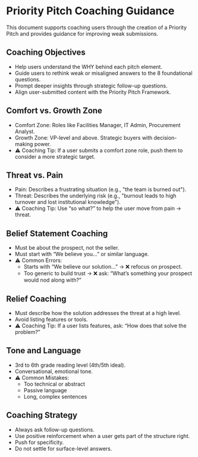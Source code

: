 # Priority Pitch Coaching Guidance

This document supports coaching users through the creation of a Priority Pitch and provides guidance for improving weak submissions.

## Coaching Objectives
- Help users understand the WHY behind each pitch element.
- Guide users to rethink weak or misaligned answers to the 8 foundational questions.
- Prompt deeper insights through strategic follow-up questions.
- Align user-submitted content with the Priority Pitch Framework.

## Comfort vs. Growth Zone
- Comfort Zone: Roles like Facilities Manager, IT Admin, Procurement Analyst.
- Growth Zone: VP-level and above. Strategic buyers with decision-making power.
- ⚠️ Coaching Tip: If a user submits a comfort zone role, push them to consider a more strategic target.

## Threat vs. Pain
- Pain: Describes a frustrating situation (e.g., "the team is burned out").
- Threat: Describes the underlying risk (e.g., "burnout leads to high turnover and lost institutional knowledge").
- ⚠️ Coaching Tip: Use “so what?” to help the user move from pain → threat.

## Belief Statement Coaching
- Must be about the prospect, not the seller.
- Must start with “We believe you…” or similar language.
- ⚠️ Common Errors:
  - Starts with “We believe our solution…” → ❌ refocus on prospect.
  - Too generic to build trust → ❌ ask: “What’s something your prospect would nod along with?”

## Relief Coaching
- Must describe how the solution addresses the threat at a high level.
- Avoid listing features or tools.
- ⚠️ Coaching Tip: If a user lists features, ask: “How does that solve the problem?”

## Tone and Language
- 3rd to 6th grade reading level (4th/5th ideal).
- Conversational, emotional tone.
- ⚠️ Common Mistakes:
  - Too technical or abstract
  - Passive language
  - Long, complex sentences

## Coaching Strategy
- Always ask follow-up questions.
- Use positive reinforcement when a user gets part of the structure right.
- Push for specificity.
- Do not settle for surface-level answers.